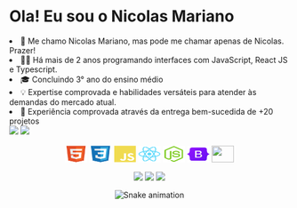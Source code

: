 <h1> Ola! Eu sou o Nicolas Mariano </h1>
  
<li>   
 👋 Me chamo Nicolas Mariano, mas pode me chamar apenas de Nicolas. Prazer!
</li>
 
 <li> 
  👨‍💻 Há mais de 2 anos programando interfaces com JavaScript, React JS e Typescript.
 </li>  
 
 
  <li> 
 🎓 Concluindo 3° ano do ensino médio
 </li>
 
 
  <li> 
 💡 Expertise comprovada e habilidades versáteis para atender às demandas do mercado atual.
 </li>
 
 
  <li> 
 🚀 Experiência comprovada através da entrega bem-sucedida de +20 projetos
 </li>




<div>
 <img  height="180em" src="https://github-readme-stats.vercel.app/api?username=nicolas00000&show_icons=true&border_color=00000000&theme=buefy&text_color=686D76&icon_color=A31ACB&bg_color=00000000&include_all_commits=true&count_private=true"/>
<img  height="150em"  src="https://github-readme-stats.vercel.app/api/top-langs?username=nicolas00000&hide_border=true&layout=compact&text_color=686D76&theme=buefy&bg_color=00000000">
  
</div>
  
<div align="center">
  <div style="display: inline_block"><br>
  <img align="center"  height="30" width="40" src="https://raw.githubusercontent.com/devicons/devicon/master/icons/html5/html5-original.svg">
  <img align="center"  height="30" width="40" src="https://raw.githubusercontent.com/devicons/devicon/master/icons/css3/css3-original.svg">
 <img align="center" height="30" width="40" src="https://raw.githubusercontent.com/devicons/devicon/master/icons/javascript/javascript-plain.svg">
  <img align="center"  height="30" width="40" src="https://raw.githubusercontent.com/devicons/devicon/master/icons/react/react-original.svg">
  <img align="center"  height="30" width="40" src="https://raw.githubusercontent.com/devicons/devicon/master/icons/nodejs/nodejs-original.svg">
  <img align="center"  height="30" width="40" src="https://raw.githubusercontent.com/devicons/devicon/master/icons/bootstrap/bootstrap-original.svg">
  <img align="center" height="30" width="40" src="https://user-images.githubusercontent.com/87996073/183702642-5eb18eb5-d274-48c2-ba09-fb033a12319a.png">
  
    
  </div>
  <br>
   
<div> 
  <a href="https://instagram.com/__nicolas_m" target="_blank"><img src="https://img.shields.io/badge/-Instagram-%23E4405F?style=for-the-badge&logo=instagram&logoColor=white" target="_blank"></a>
  <a href = "mailto:nicmariano10@gmail.com"><img src="https://img.shields.io/badge/-Gmail-%23333?style=for-the-badge&logo=gmail&logoColor=white" target="_blank"></a>
  <a href="https://www.linkedin.com/in/nicolas-mariano-397830217/" target="_blank"><img src="https://img.shields.io/badge/-LinkedIn-%230077B5?style=for-the-badge&logo=linkedin&logoColor=white" target="_blank"></a> 
 

  ![Snake animation](https://github.com/nicolas00000/nicolas00000/blob/output/github-contribution-grid-snake.svg)
</div>
